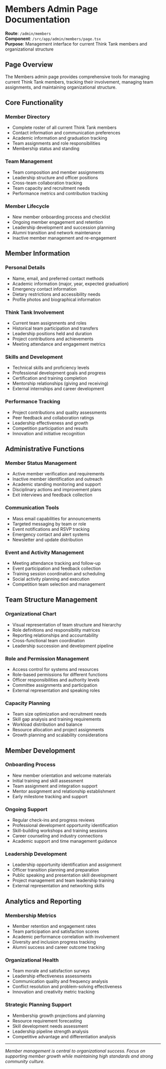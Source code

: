 # Members Admin Page Documentation

**Route**: `/admin/members`  
**Component**: `/src/app/admin/members/page.tsx`  
**Purpose**: Management interface for current Think Tank members and organizational structure  

## Page Overview

The Members admin page provides comprehensive tools for managing current Think Tank members, tracking their involvement, managing team assignments, and maintaining organizational structure.

## Core Functionality

### Member Directory
- Complete roster of all current Think Tank members
- Contact information and communication preferences
- Academic information and graduation tracking
- Team assignments and role responsibilities
- Membership status and standing

### Team Management
- Team composition and member assignments
- Leadership structure and officer positions
- Cross-team collaboration tracking
- Team capacity and recruitment needs
- Performance metrics and contribution tracking

### Member Lifecycle
- New member onboarding process and checklist
- Ongoing member engagement and retention
- Leadership development and succession planning
- Alumni transition and network maintenance
- Inactive member management and re-engagement

## Member Information

### Personal Details
- Name, email, and preferred contact methods
- Academic information (major, year, expected graduation)
- Emergency contact information
- Dietary restrictions and accessibility needs
- Profile photos and biographical information

### Think Tank Involvement
- Current team assignments and roles
- Historical team participation and transfers
- Leadership positions held and duration
- Project contributions and achievements
- Meeting attendance and engagement metrics

### Skills and Development
- Technical skills and proficiency levels
- Professional development goals and progress
- Certification and training completion
- Mentorship relationships (giving and receiving)
- External internships and career development

### Performance Tracking
- Project contributions and quality assessments
- Peer feedback and collaboration ratings
- Leadership effectiveness and growth
- Competition participation and results
- Innovation and initiative recognition

## Administrative Functions

### Member Status Management
- Active member verification and requirements
- Inactive member identification and outreach
- Academic standing monitoring and support
- Disciplinary actions and improvement plans
- Exit interviews and feedback collection

### Communication Tools
- Mass email capabilities for announcements
- Targeted messaging by team or role
- Event notifications and RSVP tracking
- Emergency contact and alert systems
- Newsletter and update distribution

### Event and Activity Management
- Meeting attendance tracking and follow-up
- Event participation and feedback collection
- Training session coordination and scheduling
- Social activity planning and execution
- Competition team selection and management

## Team Structure Management

### Organizational Chart
- Visual representation of team structure and hierarchy
- Role definitions and responsibility matrices
- Reporting relationships and accountability
- Cross-functional team coordination
- Leadership succession and development pipeline

### Role and Permission Management
- Access control for systems and resources
- Role-based permissions for different functions
- Officer responsibilities and authority levels
- Committee assignments and participation
- External representation and speaking roles

### Capacity Planning
- Team size optimization and recruitment needs
- Skill gap analysis and training requirements
- Workload distribution and balance
- Resource allocation and project assignments
- Growth planning and scalability considerations

## Member Development

### Onboarding Process
- New member orientation and welcome materials
- Initial training and skill assessment
- Team assignment and integration support
- Mentor assignment and relationship establishment
- Early milestone tracking and support

### Ongoing Support
- Regular check-ins and progress reviews
- Professional development opportunity identification
- Skill-building workshops and training sessions
- Career counseling and industry connections
- Academic support and time management guidance

### Leadership Development
- Leadership opportunity identification and assignment
- Officer transition planning and preparation
- Public speaking and presentation skill development
- Project management and team leadership training
- External representation and networking skills

## Analytics and Reporting

### Membership Metrics
- Member retention and engagement rates
- Team participation and satisfaction scores
- Academic performance correlation with involvement
- Diversity and inclusion progress tracking
- Alumni success and career outcome tracking

### Organizational Health
- Team morale and satisfaction surveys
- Leadership effectiveness assessments
- Communication quality and frequency analysis
- Conflict resolution and problem-solving effectiveness
- Innovation and creativity metric tracking

### Strategic Planning Support
- Membership growth projections and planning
- Resource requirement forecasting
- Skill development needs assessment
- Leadership pipeline strength analysis
- Competitive advantage and differentiation analysis

---

*Member management is central to organizational success. Focus on supporting member growth while maintaining high standards and strong community culture.*